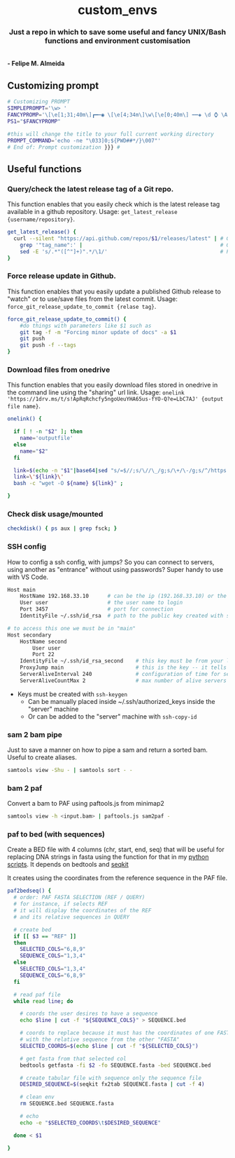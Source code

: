 <p align="center">

  <h1 align="center">custom_envs</h1>

  <p align="center">
    <h3 align="center">Just a repo in which to save some useful and fancy UNIX/Bash functions and environment customisation</h3>
    <br />
    <strong>- Felipe M. Almeida</strong>
    <br />
  </p>
</p>

## Customizing prompt

```bash
# Customizing PROMPT
SIMPLEPROMPT='\w> '
FANCYPROMP='\[\e[1;31;40m\]┏━┅◉ \[\e[4;34m\]\w\[\e[0;40m\] ┅┅◈ \d ⌚ \A \[\e[1;38m\]┅┅◈ \u@\H (\!)\[\e[0m\]\n\[\e[1;31m\]┗━►\[\e[0m\] '
PS1="$FANCYPROMP"

#this will change the title to your full current working directory
PROMPT_COMMAND='echo -ne "\033]0;${PWD##*/}\007"'
# End of: Prompt customization }}} #
```

## Useful functions

### Query/check the latest release tag of a Git repo.

This function enables that you easily check which is the latest release tag available in a github repository. Usage: `get_latest_release {username/repository}`.

```bash
get_latest_release() {
  curl --silent "https://api.github.com/repos/$1/releases/latest" | # Get latest release from GitHub api
    grep '"tag_name":' |                                            # Get tag line
    sed -E 's/.*"([^"]+)".*/\1/'                                    # Pluck JSON value
}
```

### Force release update in Github.

This function enables that you easily update a published Github release to "watch" or to use/save files from the latest commit. Usage: `force_git_release_update_to_commit {relase tag}`.

```bash
force_git_release_update_to_commit() {
    #do things with parameters like $1 such as
    git tag -f -m "Forcing minor update of docs" -a $1
    git push
    git push -f --tags
}
```

### Download files from onedrive

This function enables that you easily download files stored in onedrive in the command line using the "sharing" url link. Usage: `onelink 'https://1drv.ms/t/s!ApRqRchcfy5ngoUeuYHA65us-fYO-Q?e=LbC7AJ' {output file name}`.

```bash
onelink() {

  if [ ! -n "$2" ]; then
    name='outputfile'
  else
    name="$2"
  fi

  link=$(echo -n "$1"|base64|sed "s/=$//;s/\//\_/g;s/\+/\-/g;s/^/https:\/\/api\.onedrive\.com\/v1\.0\/shares\/u\!/;s/$/\/root\/content/" | head -n 1);
  link=\'${link}\'
  bash -c "wget -O ${name} ${link}" ;

}
```

### Check disk usage/mounted

```bash
checkdisk() { ps aux | grep fsck; }
```

### SSH config

How to config a ssh config, with jumps? So you can connect to servers, using another as "entrance" without using passwords? Super handy to use with VS Code.

```bash
Host main
	HostName 192.168.33.10      # can be the ip (192.168.33.10) or the address (example.com) or machine name (machine)
	User user                   # the user name to login
	Port 3457                   # port for connection
	IdentityFile ~/.ssh/id_rsa  # path to the public key created with ssh-keygen

# to access this one we must be in "main"
Host secondary
	HostName second
        User user
        Port 22
	IdentityFile ~/.ssh/id_rsa_second    # this key must be from your local machine to the second server, not from the "main" to the "second"
	ProxyJump main                       # this is the key -- it tells ssh to access this machine using the "main" as entrance
	ServerAliveInterval 240              # configuration of time for server to survive
	ServerAliveCountMax 2                # max number of alive servers
```

* Keys must be created with `ssh-keygen`
  + Can be manually placed inside ~/.ssh/authorized_keys inside the "server" machine
  + Or can be added to the "server" machine with `ssh-copy-id`

### sam 2 bam pipe

Just to save a manner on how to pipe a sam and return a sorted bam. Useful to create aliases.

```bash
samtools view -Shu - | samtools sort - -
```

### bam 2 paf

Convert a bam to PAF using paftools.js from minimap2

```bash
samtools view -h <input.bam> | paftools.js sam2paf -
```

### paf to bed (with sequences)

Create a BED file with 4 columns (chr, start, end, seq) that will be useful for replacing DNA strings in fasta using the function for that in my [python scripts](https://github.com/fmalmeida/pythonScripts). It depends on bedtools and [seqkit](https://bioinf.shenwei.me/seqkit/)

It creates using the coordinates from the reference sequence in the PAF file.

```bash
paf2bedseq() {
  # order: PAF FASTA SELECTION (REF / QUERY)
  # for instance, if selects REF
  # it will display the coordinates of the REF
  # and its relative sequences in QUERY

  # create bed
  if [[ $3 == "REF" ]]
  then
    SELECTED_COLS="6,8,9"
    SEQUENCE_COLS="1,3,4"
  else
    SELECTED_COLS="1,3,4"
    SEQUENCE_COLS="6,8,9"
  fi

  # read paf file
  while read line; do

    # coords the user desires to have a sequence
    echo $line | cut -f "${SEQUENCE_COLS}" > SEQUENCE.bed

    # coords to replace because it must has the coordinates of one FASTA
    # with the relative sequence from the other "FASTA"
    SELECTED_COORDS=$(echo $line | cut -f "${SELECTED_COLS}")

    # get fasta from that selected col
    bedtools getfasta -fi $2 -fo SEQUENCE.fasta -bed SEQUENCE.bed

    # create tabular file with sequence only the sequence file
    DESIRED_SEQUENCE=$(seqkit fx2tab SEQUENCE.fasta | cut -f 4)

    # clean env
    rm SEQUENCE.bed SEQUENCE.fasta

    # echo
    echo -e "$SELECTED_COORDS\t$DESIRED_SEQUENCE"

  done < $1

}
```
